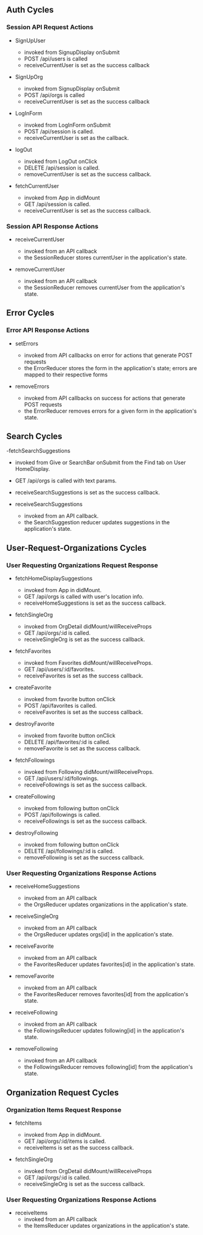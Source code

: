 ## Auth Cycles

### Session API Request Actions

- SignUpUser
  - invoked from SignupDisplay onSubmit
  - POST /api/users is called
  - receiveCurrentUser is set as the success callback

- SignUpOrg
  - invoked from SignupDisplay onSubmit
  - POST /api/orgs is called
  - receiveCurrentUser is set as the success callback

- LogInForm
  - invoked from LogInForm onSubmit
  - POST /api/session is called.
  - receiveCurrentUser is set as the callback.

- logOut
  - invoked from LogOut onClick
  - DELETE /api/session is called.
  - removeCurrentUser is set as the success callback.

- fetchCurrentUser
  - invoked from App in didMount
  - GET /api/session is called.
  - receiveCurrentUser is set as the success callback.


### Session API Response Actions

- receiveCurrentUser
  - invoked from an API callback
  - the SessionReducer stores currentUser in the application's state.

- removeCurrentUser
  - invoked from an API callback
  - the SessionReducer removes currentUser from the application's state.

## Error Cycles

### Error API Response Actions

- setErrors
  - invoked from API callbacks on error for actions that generate POST requests
  - the ErrorReducer stores the form in the application's state; errors are mapped to their respective forms

- removeErrors
  - invoked from API callbacks on success for actions that generate POST requests
  - the ErrorReducer removes errors for a given form in the application's state.


## Search Cycles

-fetchSearchSuggestions
  - invoked from Give or SearchBar onSubmit from the Find tab on User HomeDisplay.
  - GET /api/orgs is called with text params.
  - receiveSearchSuggestions is set as the success callback.

- receiveSearchSuggestions
  - invoked from an API callback.
  - the SearchSuggestion reducer updates suggestions in the application's state.

## User-Request-Organizations Cycles

### User Requesting Organizations Request Response

- fetchHomeDisplaySuggestions
  - invoked from App in didMount.
  - GET /api/orgs is called with user's location info.
  - receiveHomeSuggestions is set as the success callback.

- fetchSingleOrg
  - invoked from OrgDetail didMount/willReceiveProps
  - GET /api/orgs/:id is called.
  - receiveSingleOrg is set as the success callback.

- fetchFavorites
  - invoked from Favorites didMount/willReceiveProps.
  - GET /api/users/:id/favorites.
  - receiveFavorites is set as the success callback.

- createFavorite
  - invoked from favorite button onClick
  - POST /api/favorites is called.
  - receiveFavorites is set as the success callback.

- destroyFavorite
  - invoked from favorite button onClick
  - DELETE /api/favorites/:id is called.
  - removeFavorite is set as the success callback.

- fetchFollowings
  - invoked from Following didMount/willReceiveProps.
  - GET /api/users/:id/followings.
  - receiveFollowings is set as the success callback.

- createFollowing
  - invoked from following button onClick
  - POST /api/followings is called.
  - receiveFollowings is set as the success callback.

- destroyFollowing
  - invoked from following button onClick
  - DELETE /api/followings/:id is called.
  - removeFollowing is set as the success callback.

### User Requesting Organizations Response Actions

- receiveHomeSuggestions
  - invoked from an API callback
  - the OrgsReducer updates organizations in the application's state.

- receiveSingleOrg
  - invoked from an API callback
  - the OrgsReducer updates orgs[id] in the application's state.

- receiveFavorite
  - invoked from an API callback
  - the FavoritesReducer updates favorites[id] in the application's state.

- removeFavorite
  - invoked from an API callback
  - the FavoritesReducer removes favorites[id] from the application's state.

- receiveFollowing
  - invoked from an API callback
  - the FollowingsReducer updates following[id] in the application's state.

- removeFollowing
  - invoked from an API callback
  - the FollowingsReducer removes following[id] from the application's state.


## Organization Request Cycles

### Organization Items Request Response

- fetchItems
  - invoked from App in didMount.
  - GET /api/orgs/:id/items is called.
  - receiveItems is set as the success callback.

- fetchSingleOrg
  - invoked from OrgDetail didMount/willReceiveProps
  - GET /api/orgs/:id is called.
  - receiveSingleOrg is set as the success callback.

### User Requesting Organizations Response Actions

- receiveItems
  - invoked from an API callback
  - the ItemsReducer updates organizations in the application's state.
